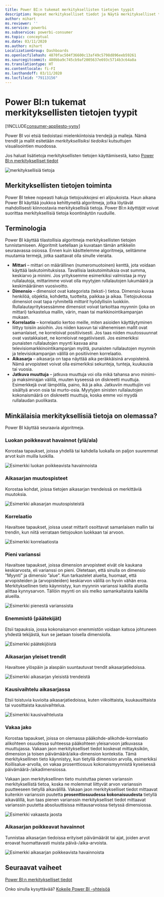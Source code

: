 ```yaml
---
title: Power BI:n tukemat merkityksellisten tietojen tyypit
description: Nopeat merkitykselliset tiedot ja Näytä merkitykselliset tiedot Power BI:llä.
author: mihart
ms.reviewer: ''
ms.service: powerbi
ms.subservice: powerbi-consumer
ms.topic: conceptual
ms.date: 03/11/2020
ms.author: mihart
LocalizationGroup: Dashboards
ms.openlocfilehash: 4870fac504f36600c13af49c5798d896eeb59261
ms.sourcegitcommit: 480bba9c745cb9af2005637e693c5714b3c64a8a
ms.translationtype: HT
ms.contentlocale: fi-FI
ms.lasthandoff: 03/11/2020
ms.locfileid: "79113156"
---
```

# <a name="types-of-insights-supported-by-power-bi"></a>Power BI:n tukemat merkityksellisten tietojen tyypit

[!INCLUDE[consumer-appliesto-yyny](../includes/consumer-appliesto-yyny.md)]

Power BI voi etsiä tiedoistasi mielenkiintoisia trendejä ja malleja. Nämä trendit ja mallit esitetään *merkityksellisiksi tiedoiksi* kutsuttujen visualisointien muodossa. 

Jos haluat lisätietoja merkityksellisten tietojen käyttämisestä, katso [Power BI:n merkitykselliset tiedot](end-user-insights.md)

![merkityksellisiä tietoja](media/end-user-insight-types/power-bi-insight.png)

## <a name="how-does-insights-work"></a>Merkityksellisten tietojen toiminta
Power BI tekee nopeasti hakuja tietojoukkojesi eri alijoukoista. Haun aikana Power BI käyttää joukkoa kehittyneitä algoritmeja, jotka löytävät mahdollisesti kiinnostavia merkityksellisiä tietoja. Power BI:n *käyttäjät* voivat suorittaa merkityksellisiä tietoja koontinäytön ruuduille.

## <a name="some-terminology"></a>Terminologia
Power BI käyttää tilastollisia algoritmeja merkityksellisten tietojen tunnistamiseen. Algoritmit luetellaan ja kuvataan tämän artikkelin seuraavassa osiossa. Ennen kuin käsittelemme algoritmeja, selitämme muutamia termejä, jotka saattavat olla sinulle vieraita. 

* **Mittari** – mittari on määrällinen (numeromuotoinen) kenttä, jota voidaan käyttää laskutoimituksissa. Tavallisia laskutoimituksia ovat summa, keskiarvo ja minimi. Jos yrityksemme esimerkiksi valmistaa ja myy rullalautoja, mittarimme voivat olla myytyjen rullalautojen lukumäärä ja keskimääräinen vuosivoitto.  
* **Dimensio** – dimensiot ovat kategorista (teksti-) tietoa. Dimensio kuvaa henkilöä, objektia, kohdetta, tuotteita, paikkaa ja aikaa. Tietojoukossa dimensiot ovat tapa ryhmitellä *mittarit* hyödyllisiin luokkiin. Rullalautayrityksessämme dimensiot voivat tarkoittaa myynnin (joka on mittari) tarkastelua mallin, värin, maan tai markkinointikampanjan mukaan.   
* **Korrelaatio** – korrelaatio kertoo meille, miten asioiden käyttäytyminen liittyy toisiin asioihin.  Jos niiden kasvun tai vähenemisen mallit ovat samanlaiset, ne korreloivat positiivisesti. Jos taas niiden muutossuunnat ovat vastakkaiset, ne korreloivat negatiivisesti. Jos esimerkiksi punaisten rullalautojen myynti kasvaa aina televisiomarkkinointikampanjan myötä, punaisten rullalautojen myynnin ja televisiokampanjan välillä on positiivinen korrelaatio.
* **Aikasarja** – aikasarja on tapa näyttää aika peräkkäisinä arvopisteinä. Nämä arvopisteet voivat olla esimerkiksi sekunteja, tunteja, kuukausia tai vuosia.  
* **Jatkuva muuttuja** – jatkuva muuttuja voi olla mikä tahansa arvo minimi- ja maksimirajan välillä, muuten kyseessä on diskreetti muuttuja. Esimerkkejä ovat lämpötila, paino, ikä ja aika. Jatkuviin muuttujiin voi sisältyä arvon osia tai murto-osia. Myytyjen sinisten rullalautojen kokonaismäärä on diskreetti muuttuja, koska emme voi myydä rullalaudan puolikasta.  

## <a name="what-types-of-insights-can-you-find"></a>Minkälaisia merkityksellisiä tietoja on olemassa?
Power BI käyttää seuraavia algoritmeja. 

### <a name="category-outliers-topbottom"></a>Luokan poikkeavat havainnot (ylä/ala)
Korostaa tapaukset, joissa yhdellä tai kahdella luokalla on paljon suuremmat arvot kuin muilla luokilla.  

![Esimerkki luokan poikkeavista havainnoista](./media/end-user-insight-types/pbi-auto-insight-types-category-outliers.png)

### <a name="change-points-in-a-time-series"></a>Aikasarjan muutospisteet
Korostaa kohdat, joissa tietojen aikasarjan trendeissä on merkittäviä muutoksia.

![Esimerkki aikasarjan muutospisteistä](./media/end-user-insight-types/pbi-auto-insight-types-changepoint.png)

### <a name="correlation"></a>Korrelaatio
Havaitsee tapaukset, joissa useat mittarit osoittavat samanlaisen mallin tai trendin, kun niitä verrataan tietojoukon luokkaan tai arvoon.

![Esimerkki korrelaatiosta](./media/end-user-insight-types/pbi-auto-insight-types-correlation.png)

### <a name="low-variance"></a>Pieni varianssi
Havaitsee tapaukset, joissa dimension arvopisteet eivät ole kaukana keskiarvosta, eli varianssi on pieni. Oletetaan, että sinulla on dimensio ”Myynti” ja dimensio ”alue”. Kun tarkastelet alueita, huomaat, että arvopisteiden ja (arvopisteiden) keskiarvon välillä on hyvin vähän eroa. Merkityksellinen tieto käynnistyy, kun myynnin varianssi kaikilla alueilla alittaa kynnysarvon. Tällöin myynti on siis melko samankaltaista kaikilla alueilla.

![Esimerkki pienestä varianssista](./media/end-user-insight-types/power-bi-low-variance.png)

### <a name="majority-major-factors"></a>Enemmistö (päätekijät)
Etsii tapauksia, jossa kokonaisarvon enemmistön voidaan katsoa johtuneen yhdestä tekijästä, kun se jaetaan toisella dimensiolla.  

![Esimerkki päätekijöistä](./media/end-user-insight-types/pbi-auto-insight-types-majority.png)

### <a name="overall-trends-in-time-series"></a>Aikasarjan yleiset trendit
Havaitsee ylöspäin ja alaspäin suuntautuvat trendit aikasarjatiedoissa.

![Esimerkki aikasarjan yleisistä trendeistä](./media/end-user-insight-types/pbi-auto-insight-types-trend.png)

### <a name="seasonality-in-time-series"></a>Kausivaihtelu aikasarjassa
Etsii toistuvia kuvioita aikasarjatiedoissa, kuten viikoittaista, kuukausittaista tai vuosittaista kausivaihtelua.

![Esimerkki kausivaihtelusta](./media/end-user-insight-types/pbi-auto-insight-types-seasonality-new.png)

### <a name="steady-share"></a>Vakaa jako
Korostaa tapaukset, joissa on olemassa pääkohde-alikohde-korrelaatio alikohteen osuudessa suhteessa pääkohteen yleisarvoon jatkuvassa muuttujassa. Vakaan jaon merkitykselliset tiedot koskevat mittayksikön, dimension ja toisen päivämäärä/aika-dimension kontekstia. Tämä merkityksellinen tieto käynnistyy, kun tietyllä dimension arvolla, esimerkiksi Koillisalue-arvolla, on vakaa prosenttiosuus kokonaismyynnistä kyseisessä päivämäärä-/aikadimensiossa.

Vakaan jaon merkityksellinen tieto muistuttaa pienen varianssin merkityksellistä tietoa, koska ne molemmat liittyvät arvon varianssin puutteeseen tietyllä aikavälillä. Vakaan jaon merkitykselliset tiedot mittaavat kuitenkin varianssin puutetta **prosenttiosuudessa kokonaisuudesta** tietyllä aikavälillä, kun taas pienen varianssin merkitykselliset tiedot mittaavat varianssin puutetta absoluuttisissa mittausarvoissa tietyssä dimensiossa.

![Esimerkki vakaasta jaosta](./media/end-user-insight-types/pbi-auto-insight-types-steadyshare.png)

### <a name="time-series-outliers"></a>Aikasarjan poikkeavat havainnot
Tunnistaa aikasarjan tiedoissa erityiset päivämäärät tai ajat, joiden arvot eroavat huomattavasti muista päivä-/aika-arvoista.

![Esimerkki aikasarjan poikkeavista havainnoista](./media/end-user-insight-types/pbi-auto-insight-types-time-series-outliers.png)

## <a name="next-steps"></a>Seuraavat vaiheet
[Power BI:n merkitykselliset tiedot](end-user-insights.md)

Onko sinulla kysyttävää? [Kokeile Power BI -yhteisöä](https://community.powerbi.com/)

